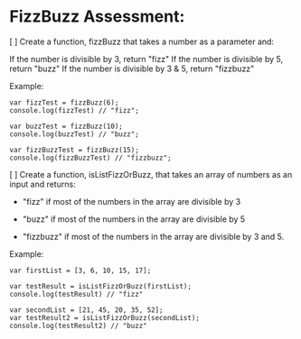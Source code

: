 # FizzBuzz Assessment:

[ ] Create a function, fizzBuzz that takes a number as a parameter and:

If the number is divisible by 3, return "fizz"
If the number is divisible by 5, return "buzz"
If the number is divisible by 3 & 5, return "fizzbuzz"

Example:

```
var fizzTest = fizzBuzz(6);
console.log(fizzTest) // "fizz";

var buzzTest = fizzBuzz(10);
console.log(buzzTest) // "buzz";

var fizzBuzzTest = fizzBuzz(15);
console.log(fizzBuzzTest) // "fizzbuzz";

```

[ ] Create a function, isListFizzOrBuzz, that takes an array of numbers as an input and returns:
 
- "fizz" if most of the numbers in the array are divisible by 3

- "buzz" if most of the numbers in the array are divisible by 5

- "fizzbuzz" if most of the numbers in the array are divisible by 3 and 5.

Example:

```
var firstList = [3, 6, 10, 15, 17];

var testResult = isListFizzOrBuzz(firstList);
console.log(testResult) // "fizz"

var secondList = [21, 45, 20, 35, 52];
var testResult2 = isListFizzOrBuzz(secondList);
console.log(testResult2) // "buzz"

```